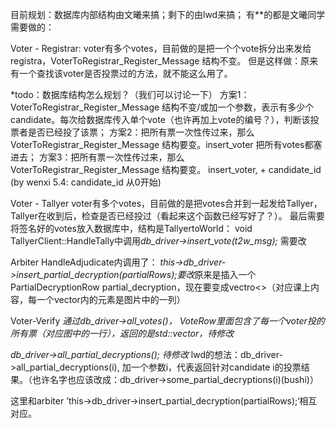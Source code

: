 
目前规划：数据库内部结构由文曦来搞；剩下的由lwd来搞；
有**的都是文曦同学需要做的：

Voter - Registrar:
voter有多个votes，目前做的是把一个个vote拆分出来发给registra，VoterToRegistrar_Register_Message 结构不变。
但是这样做：原来有一个查找该voter是否投票过的方法，就不能这么用了。

*todo：数据库结构怎么规划？（我们可以讨论一下）
方案1：VoterToRegistrar_Register_Message 结构不变/或加一个参数，表示有多少个candidate。每次给数据库传入单个vote（也许再加上vote的编号？），判断该投票者是否已经投了该票；
方案2：把所有票一次性传过来，那么VoterToRegistrar_Register_Message 结构要变。insert_voter 把所有votes都塞进去；
方案3：把所有票一次性传过来，那么VoterToRegistrar_Register_Message 结构要变。
insert_voter, + candidate_id (by wenxi 5.4: candidate_id 从0开始)


Voter - Tallyer
voter有多个votes，目前做的是把votes合并到一起发给Tallyer，
Tallyer在收到后，检查是否已经投过（看起来这个函数已经写好了？）。
最后需要将签名好的votes放入数据库中，结构是TallyertoWorld：
void TallyerClient::HandleTally中调用*db_driver->insert_vote(t2w_msg);* 需要改

Arbiter 
HandleAdjudicate内调用了：
*this->db_driver->insert_partial_decryption(partialRows);要改*原来是插入一个PartialDecryptionRow partial_decryption，现在要变成vectro<>（对应课上内容，每一个vector内的元素是图片中的一列）

Voter-Verify
*通过db_driver->all_votes()， VoteRow里面包含了每一个voter投的所有票（对应图中的一行），返回的是std::vector<VoteRow>，待修改*

*db_driver->all_partial_decryptions(); 待修改*
lwd的想法：db_driver->all_partial_decryptions(i), 加一个参数i，代表返回针对candidate i的投票结果。（也许名字也应该改成：db_driver->some_partial_decryptions(i)(bushi)）

这里和arbiter ’this->db_driver->insert_partial_decryption(partialRows);‘相互对应。